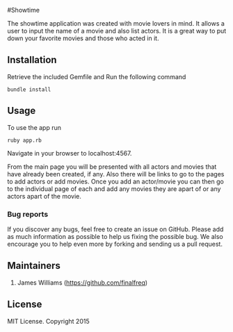 #Showtime

The showtime application was created with movie lovers in mind. It allows a user to input the name of a movie and
also list actors. It is a great way to put down your favorite movies and those who acted in it. 

## Installation


Retrieve the included Gemfile and Run the following command
```
bundle install
```

## Usage

To use the app run
```
ruby app.rb
```
Navigate in your browser to localhost:4567. 

From the main page you will be presented with all actors and movies that have already been created, if any. Also there
will be links to go to the pages to add actors or add movies. Once you add an actor/movie you can then go to the individual
page of each and add any movies they are apart of or any actors apart of the movie.

### Bug reports

If you discover any bugs, feel free to create an issue on GitHub. Please add as much information as
possible to help us fixing the possible bug. We also encourage you to help even more by forking and
sending us a pull request.


## Maintainers
1. James Williams (https://github.com/finalfreq)



## License
MIT License. Copyright 2015
